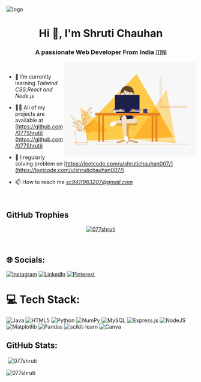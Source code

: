 ![logo]()
<h1 align="center">Hi 👋, I'm Shruti Chauhan</h1>


<h3 align="center">A passionate Web Developer From India 🇮🇳</h3>
<img align="right" src="https://github.com/CodeSage4/finale-of-the-deep/blob/main/programmer.gif" width="350" height="250" alt="programmer GIF"><br>




- 🌱 I’m currently learning *Tailwind CSS,React and Node js*

- 👨‍💻 All of my projects are available at [https://github.com/077Shruti](https://github.com/077Shruti)

- 📝 I regularly solving problem on [https://leetcode.com/u/shrutichauhan007/](https://leetcode.com/u/shrutichauhan007/)

- 📫 How to reach me *sc9411963207@gmail.com*
 

<br>

## GitHub Trophies
<p align="center"> <a href="https://github.com/ryo-ma/github-profile-trophy"><img src="https://github-profile-trophy.vercel.app/?username=077shruti" alt="077shruti" /></a> </p>


<br clear="right"/>

## 🌐 Socials:
[![Instagram](https://img.shields.io/badge/Instagram-%23E4405F.svg?logo=Instagram&logoColor=white)](https://instagram.com/_shruti._.007) [![LinkedIn](https://img.shields.io/badge/LinkedIn-%230077B5.svg?logo=linkedin&logoColor=white)](https://linkedin.com/in/shruti007) [![Pinterest](https://img.shields.io/badge/Pinterest-%23E60023.svg?logo=Pinterest&logoColor=white)](https://pinterest.com/7shruti7)

# 💻 Tech Stack:
![Java](https://img.shields.io/badge/java-%23ED8B00.svg?style=for-the-badge&logo=openjdk&logoColor=white) ![HTML5](https://img.shields.io/badge/html5-%23E34F26.svg?style=for-the-badge&logo=html5&logoColor=white) ![Python](https://img.shields.io/badge/python-3670A0?style=for-the-badge&logo=python&logoColor=ffdd54) ![NumPy](https://img.shields.io/badge/numpy-%23013243.svg?style=for-the-badge&logo=numpy&logoColor=white) ![MySQL](https://img.shields.io/badge/mysql-4479A1.svg?style=for-the-badge&logo=mysql&logoColor=white) ![Express.js](https://img.shields.io/badge/express.js-%23404d59.svg?style=for-the-badge&logo=express&logoColor=%2361DAFB) ![NodeJS](https://img.shields.io/badge/node.js-6DA55F?style=for-the-badge&logo=node.js&logoColor=white) ![Matplotlib](https://img.shields.io/badge/Matplotlib-%23ffffff.svg?style=for-the-badge&logo=Matplotlib&logoColor=black) ![Pandas](https://img.shields.io/badge/pandas-%23150458.svg?style=for-the-badge&logo=pandas&logoColor=white) ![scikit-learn](https://img.shields.io/badge/scikit--learn-%23F7931E.svg?style=for-the-badge&logo=scikit-learn&logoColor=white) ![Canva](https://img.shields.io/badge/Canva-%2300C4CC.svg?style=for-the-badge&logo=Canva&logoColor=white)


## GitHub Stats:
<p>&nbsp;<img align="center" src="https://github-readme-stats.vercel.app/api?username=077shruti&show_icons=true&locale=en" alt="077shruti" /></p>

<p><img align="center" src="https://github-readme-streak-stats.herokuapp.com/?user=077shruti&" alt="077shruti" /></p>
